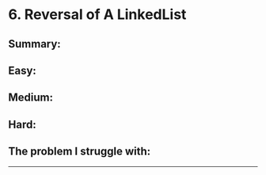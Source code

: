 # 6. Reversal of A LinkedList

## Summary:







## Easy:



## Medium:



## Hard:



## The problem I  struggle with:

* * * 




